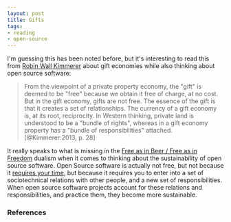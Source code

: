 ```yaml
---
layout: post
title: Gifts
tags:
- reading
- open-source
---
```


I'm guessing this has been noted before, but it's interesting to read this from [Robin Wall Kimmerer] about gift economies while also thinking about open source software:

> From the viewpoint of a private property economy, the "gift" is deemed to be "free" because we obtain it free of charge, at no cost. But in the gift economy, gifts are not free. The essence of the gift is that it creates a set of relationships. The currency of a gift economy is, at its root, reciprocity. In Western thinking, private land is understood to be a "bundle of rights", whereas in a gift economy property has a "bundle of responsibilities" attached. [@Kimmerer:2013, p. 28]

It really speaks to what is missing in the [Free as in Beer / Free as in Freedom] dualism when it comes to thinking about the sustainability of open source software. Open Source software is actually not free, but not because it [requires your time], but because it requires you to enter into a set of sociotechnical relations with other people, and a new set of responsibilities. When open source software projects account for these relations and responsibilities, and practice them, they become more sustainable. 

### References

[Robin Wall Kimmerer]: https://en.wikipedia.org/wiki/Robin_Wall_Kimmerer
[Free as in Beer / Free as in Freedom]: https://en.wikipedia.org/wiki/Gratis_versus_libre
[requires your time]: https://www.brainyquote.com/quotes/jamie_zawinski_320496
